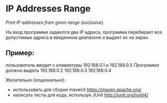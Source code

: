 # IP Addresses Range
*Print IP addresses from given range (exclusive).*

На вход программе задаются два IP адреса, программа перебирает все
допустимые адреса в введенном диапазоне и выдает их на экран.
## Пример:
*пользователь вводит с клавиатуры*
192.168.0.1 и 192.168.0.5
*Программа должна выдать*
192.168.0.2
192.168.0.3
192.168.0.4

Желательно (опционально):
- использовать для сборки maven3 https://maven.apache.org/
- написать тесты для кода, используя JUnit http://junit.org/junit4/

